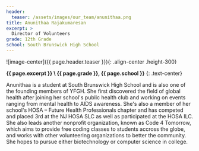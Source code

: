 ```yaml
---
header:
  teaser: /assets/images/our_team/anunithaa.png
title: Anunithaa Rajakumaresan
excerpt: >
  Director of Volunteers
grade: 12th Grade
school: South Brunswick High School
---
```


![image-center]({{ page.header.teaser }}){: .align-center .height-300}

**{{ page.excerpt }} \\
{{ page.grade }}, {{ page.school }}**
{: .text-center}

Anunithaa is a student at South Brunswick High School and is also one of the founding members of YFGH. She first discovered the field of global health after joining her school's public health club and working on events ranging from mental health to AIDS awareness. She's also a member of her school's HOSA – Future Health Professionals chapter and has competed and placed 3rd at the NJ HOSA SLC as well as participated at the HOSA ILC. She also leads another nonprofit organization, known as Code 4 Tomorrow, which aims to provide free coding classes to students accross the globe, and works with other volunteering organizations to better the community. She hopes to pursue either biotechnology or computer science in college.